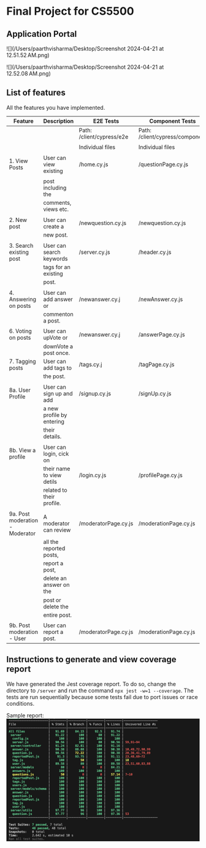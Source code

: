 # Final Project for CS5500

## Application Portal 
![](/Users/paarthvisharma/Desktop/Screenshot 2024-04-21 at 12.51.52 AM.png)

![](/Users/paarthvisharma/Desktop/Screenshot 2024-04-21 at 12.52.08 AM.png)
## List of features

All the features you have implemented.

| Feature                         | Description               | E2E Tests                 | Component Tests                 | Jest Tests            |
| ------------------------------- | ------------------------- | ------------------------- | ------------------------------- | --------------------- |
|                                 |                           | Path: /client/cypress/e2e | Path: /client/cypress/component | Path: /server/tests   |
|                                 |                           |                           |                                 |                       |
|                                 |                           | Individual files          | Individual files                | Individual files      |
|                                 |                           |                           |                                 |                       |
| 1. View Posts                   | User can view existing    | /home.cy.js               | /questionPage.cy.js             | /question.test.js     |
|                                 |                           |                           |                                 |                       |
|                                 | post including the        |                           |                                 |                       |
|                                 | comments, views etc.      |                           |                                 |                       |
|                                 |                           |                           |                                 |                       |
| 2. New post                     | User can create a         | /newquestion.cy.js        | /newquestion.cy.js              | /newQuestion.test.js  |
|                                 | new post.                 |                           |                                 |                       |
|                                 |                           |                           |                                 |                       |
| 3. Search existing post         | User can search keywords  | /server.cy.js             | /header.cy.js                   | /server.test.js       |
|                                 | tags for an existing      |                           |                                 |                       |
|                                 | post.                     |                           |                                 |                       |
|                                 |                           |                           |                                 |                       |
| 4. Answering on posts           | User can add answer or    | /newanswer.cy.j           | /newAnswer.cy.js                | /newAnswer.test.js    |
|                                 | commenton a post.         |                           |                                 |                       |
|                                 |                           |                           |                                 |                       |
| 6. Voting on posts              | User can upVote or        | /newanswer.cy.j           | /answerPage.cy.js               | /newAnswer.test.js    |
|                                 | downVote a post once.     |                           |                                 |                       |
| 7. Tagging posts                | User can add tags to      | /tags.cy.j                | /tagPage.cy.js                  |                       |
|                                 | the post.                 |                           |                                 | /tags.test.js         |
|                                 |                           |                           |                                 |                       |
| 8a. User Profile                | User can sign up and add  | /signup.cy.js             | /signUp.cy.js                   | /user.test.js         |
|                                 | a new profile by entering |                           |                                 |                       |
|                                 | their details.            |                           |                                 |                       |
|                                 |                           |                           |                                 |                       |
| 8b. View a profile              | User can login, cick on   |                           |                                 |                       |
|                                 | their name to view detils | /login.cy.js              | /profilePage.cy.js              | /user.test.js         |
|                                 | related to their profile. |                           |                                 |                       |
|                                 |                           |                           |                                 |                       |
| 9a. Post moderation - Moderator | A moderator can review    | /moderatorPage.cy.js      | /moderationPage.cy.js           | /reportedPost.test.js |
|                                 | all the reported posts,   |                           |                                 |                       |
|                                 | report a post,            |                           |                                 |                       |
|                                 | delete an answer on the   |                           |                                 |                       |
|                                 | post or delete the        |                           |                                 |                       |
|                                 | entire post.              |                           |                                 |                       |
|                                 |                           |                           |                                 |                       |
| 9b. Post moderation - User      | User can report a post.   | /moderatorPage.cy.js      | /moderationPage.cy.js           | /reportedPost.test.js |

## Instructions to generate and view coverage report

We have generated the Jest coverage report. To do so, change the directory to `/server` and run the command `npx jest -w=1 --coverage`. The tests are run sequentially because some tests fail due to port issues or race conditions.

Sample report:
![Alt text](image.png)

